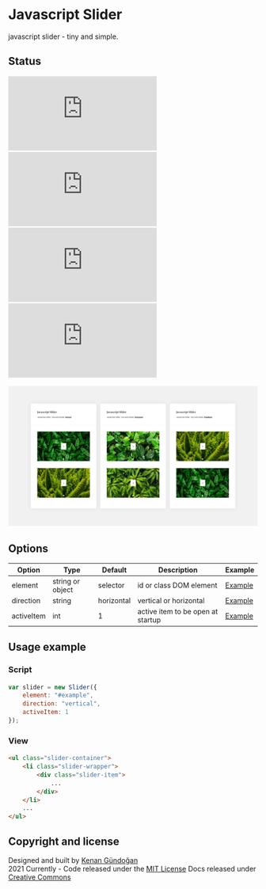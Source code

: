 # Javascript Slider
javascript slider - tiny and simple.

## Status
[![JS gzip size](https://img.badgesize.io/kenangundogan/javascript-slider/main/dist/script/script.js?compression=gzip&label=JS%20gzip%20size)](https://github.com/kenangundogan/javascript-slider/blob/main/dist/script/script.js)
[![JS Brotli size](https://img.badgesize.io/kenangundogan/javascript-slider/main/dist/script/script.js?compression=brotli&label=JS%20Brotli%20size)](https://github.com/kenangundogan/javascript-slider/blob/main/dist/style/script.js)
[![CSS gzip size](https://img.badgesize.io/kenangundogan/javascript-slider/main/dist/style/style.css?compression=gzip&label=CSS%20gzip%20size)](https://github.com/kenangundogan/javascript-slider/blob/main/dist/style/style.css)
[![CSS Brotli size](https://img.badgesize.io/kenangundogan/javascript-slider/main/dist/style/style.css?compression=brotli&label=CSS%20Brotli%20size)](https://github.com/kenangundogan/javascript-slider/blob/main/dist/style/style.css)

![Javascript Slider](https://raw.githubusercontent.com/kenangundogan/javascript-slider/main/asset/javascript-slider-cover.jpg)

## Options
Option | Type | Default | Description | Example
------ | ---- | ------- | ----------- | -----------
element | string or object | selector | id or class DOM element | [Example](https://kenangundogan.github.io/javascript-slider/javascript-slider)
direction | string | horizontal | vertical or horizontal | [Example](https://kenangundogan.github.io/javascript-slider/javascript-slider)
activeItem | int | 1 | active item to be open at startup | [Example](https://kenangundogan.github.io/javascript-slider/javascript-slider)

## Usage example
### Script
```javascript
var slider = new Slider({
    element: "#example",
    direction: "vertical",
    activeItem: 1
});
```

### View
```html
<ul class="slider-container">
    <li class="slider-wrapper">
        <div class="slider-item">
            ...
        </div>
    </li>
    ...
</ul>
```

## Copyright and license
Designed and built by [Kenan Gündoğan](https://www.linkedin.com/in/kenangundogan/)
<br>
2021 Currently - Code released under the [MIT License](https://github.com/kenangundogan/javascript-slider/blob/master/LICENSE)
Docs released under [Creative Commons](https://creativecommons.org/licenses/by/3.0/)
